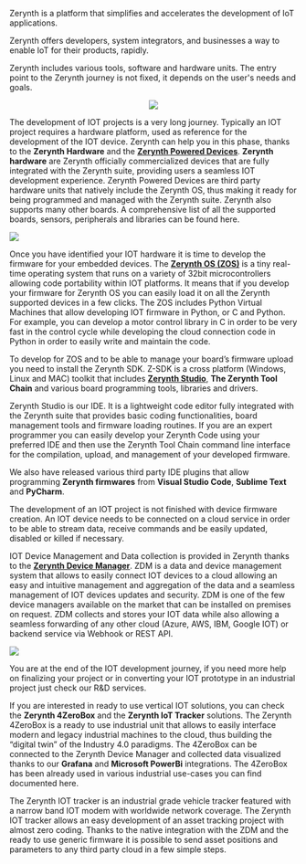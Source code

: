 Zerynth is a platform that simplifies and accelerates the development of IoT applications.

Zerynth offers developers, system integrators, and businesses a way to enable IoT for their products, rapidly.


Zerynth includes various tools, software and hardware units. The entry point to the Zerynth journey is not fixed, it depends on the user's needs and goals.

<p style="text-align: center;"><img src="https://raw.githubusercontent.com/zerynth/docs/test/docs/images/zerynth-platform.png"></p>

The development of IOT projects is a very long journey. Typically an IOT project requires a hardware platform, used as reference for the development of the IOT device. Zerynth can help you in this phase, thanks to the **Zerynth Hardware** and the **[Zerynth Powered Devices](https://www.zerynth.com/powered-by-zerynth/)**. **Zerynth hardware** are Zerynth officially commercialized devices that are fully integrated with the Zerynth suite, providing users a seamless IOT development experience. Zerynth Powered Devices are third party hardware units that natively include the Zerynth OS, thus making it ready for being programmed and managed with the Zerynth suite. Zerynth also supports many other boards. A comprehensive list of all the supported boards, sensors, peripherals and libraries can be found here.

![](https://github.com/zerynth/docs/blob/test/docs/images/zerynth-devices.jpg?raw=true)

Once you have identified your IOT hardware it is time to develop the firmware for your embedded devices. The **[Zerynth OS (ZOS)](https://www.zerynth.com/zos/)** is a tiny real-time operating system that runs on a variety of 32bit microcontrollers allowing code portability within IOT platforms. It means that if you develop your firmware for Zerynth OS you can easily load it on all the Zerynth supported devices in a few clicks. The ZOS includes Python Virtual Machines that allow developing IOT firmware in Python, or C and Python. For example, you can develop a motor control library in C in order to be very fast in the control cycle while developing the cloud connection code in Python in order to easily write and maintain the code.

  

To develop for ZOS and to be able to manage your board’s firmware upload you need to install the Zerynth SDK. Z-SDK is a cross platform (Windows, Linux and MAC) toolkit that includes **[Zerynth Studio](https://www.zerynth.com/zos/)**, **The Zerynth Tool Chain** and various board programming tools, libraries and drivers.

  

Zerynth Studio is our IDE. It is a lightweight code editor fully integrated with the Zerynth suite that provides basic coding functionalities, board management tools and firmware loading routines. If you are an expert programmer you can easily develop your Zerynth Code using your preferred IDE and then use the Zerynth Tool Chain command line interface for the compilation, upload, and management of your developed firmware.

  

We also have released various third party IDE plugins that allow programming **Zerynth firmwares** from **Visual Studio Code**, **Sublime Text** and **PyCharm**.

  

The development of an IOT project is not finished with device firmware creation. An IOT device needs to be connected on a cloud service in order to be able to stream data, receive commands and be easily updated, disabled or killed if necessary.

  

IOT Device Management and Data collection is provided in Zerynth thanks to the **[Zerynth Device Manager](https://www.zerynth.com/zdm/)**. ZDM is a data and device management system that allows to easily connect IOT devices to a cloud allowing an easy and intuitive management and aggregation of the data and a seamless management of IOT devices updates and security. ZDM is one of the few device managers available on the market that can be installed on premises on request. ZDM collects and stores your IOT data while also allowing a seamless forwarding of any other cloud (Azure, AWS, IBM, Google IOT) or backend service via Webhook or REST API.

  
<p style="text-align: left;"><img src="https://raw.githubusercontent.com/zerynth/docs/test/docs/images/zdm-docs-image.png"></p>

You are at the end of the IOT development journey, if you need more help on finalizing your project or in converting your IOT prototype in an industrial project just check our R&D services.

  

If you are interested in ready to use vertical IOT solutions, you can check the **Zerynth 4ZeroBox** and the **Zerynth IoT Tracker** solutions. The Zerynth 4ZeroBox is a ready to use industrial unit that allows to easily interface modern and legacy industrial machines to the cloud, thus building the “digital twin” of the Industry 4.0 paradigms. The 4ZeroBox can be connected to the Zerynth Device Manager and collected data visualized thanks to our **Grafana** and **Microsoft PowerBi** integrations. The 4ZeroBox has been already used in various industrial use-cases you can find documented here.

  

The Zerynth IOT tracker is an industrial grade vehicle tracker featured with a narrow band IOT modem with worldwide network coverage. The Zerynth IOT tracker allows an easy development of an asset tracking project with almost zero coding. Thanks to the native integration with the ZDM and the ready to use generic firmware it is possible to send asset positions and parameters to any third party cloud in a few simple steps.
<!--stackedit_data:
eyJoaXN0b3J5IjpbMTkwMjMzNjM3OSwxOTQ3MDQ3NjYxLDI5ND
MwMjc0MCw3Nzg4MzQ0NzMsLTE0MTU4MTYsLTIwOTE3MDQ1MzUs
MjA3ODEwNTI5MCwyMDc4MTA1MjkwLDQwNzYzMTk0MCwtOTQzNT
I2NzU0LDY1Njg3MDk5Nyw0NzIyNjg3NDgsLTE1NjQwNDEwMiwt
MjEyMjA5NzkyNiw3MzA5OTgxMTZdfQ==
-->